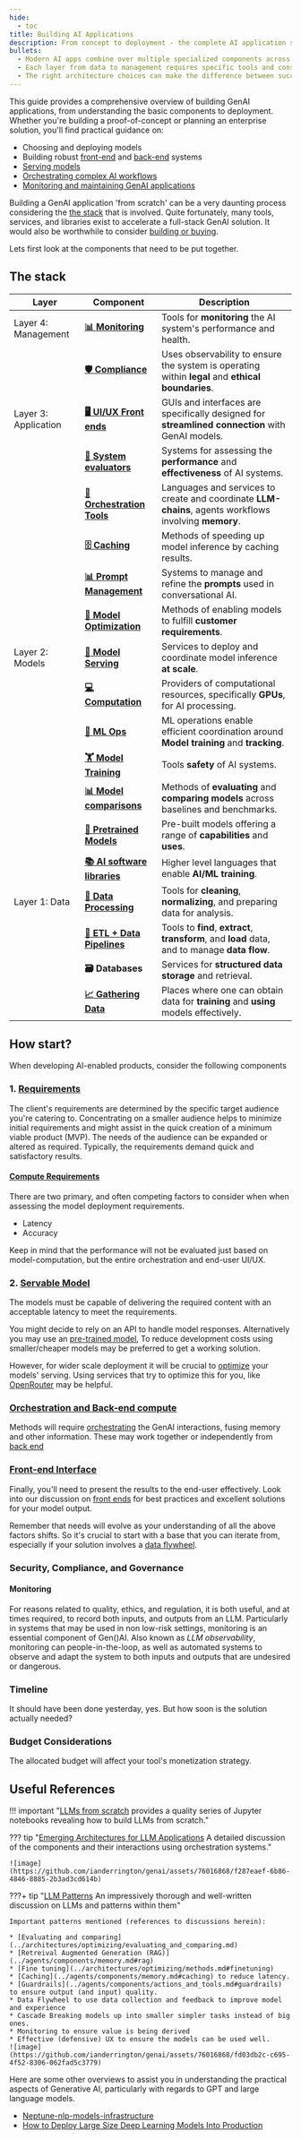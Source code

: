```yaml
---
hide:
  - toc
title: Building AI Applications
description: From concept to deployment - the complete AI application stack
bullets:
  - Modern AI apps combine over multiple specialized components across 4 critical layers
  - Each layer from data to management requires specific tools and considerations
  - The right architecture choices can make the difference between success and failure
---
```


This guide provides a comprehensive overview of building GenAI applications, from understanding the basic components to deployment. Whether you're building a proof-of-concept or planning an enterprise solution, you'll find practical guidance on:

- Choosing and deploying models
- Building robust [front-end](./front_end/index.md) and [back-end](./back_end/index.md) systems
- [Serving models](./back_end/llm_ops/model_serving.md)
- [Orchestrating complex AI workflows](./back_end/orchestrating.md)
- [Monitoring and maintaining GenAI applications](./security_compliance_and_governance/monitoring.md)


Building a GenAI application 'from scratch' can be a very daunting process considering the [the stack](#the-stack) that is involved. Quite fortunately, many tools, services, and libraries exist to accelerate a full-stack GenAI solution. It would also be worthwhile to consider [building or buying](../../Using/strategically/building_or_buying.md). 

Lets first look at the components that need to be put together. 

## The stack

| Layer             | Component            | Description                                                                 | 
|-------------------|----------------------|-----------------------------------------------------------------------------|
| Layer 4: Management | [**📊 Monitoring**](#monitoring-genai)        | Tools for **monitoring** the AI system's performance and health.            |
|                   | [**🛡 Compliance**](./security_compliance_and_governance/index.md)            | Uses observability to ensure the system is operating within **legal** and **ethical boundaries**. |                  
| Layer 3: Application | [**🖥 UI/UX Front ends**](./front_end/index.md)       |  GUIs and interfaces are specifically designed for **streamlined connection** with GenAI models.         |
|                   | [**📝 System evaluators**](../agents/building_agents/evaluating_and_comparing.md)            |Systems for assessing the **performance** and **effectiveness** of AI systems.      |   
|                   |  [**🧩 Orchestration Tools**](./back_end/orchestrating.md)          |  Languages and services to create and coordinate **LLM-chains**, agents workflows involving **memory**.          |
|                   | [**🗄  Caching**](./back_end/llm_ops/caching.md)              | Methods of speeding up model inference by caching results.        |
|                   | [**📊  Prompt Management**](../prompting/index.md)  |Systems to manage and refine the **prompts** used in conversational AI.          |   
|                   | [**🔧  Model Optimization**](../architectures/optimizing/index.md) | Methods of enabling models to fulfill **customer requirements**. |              
| Layer 2: Models   | [**🚀  Model Serving**](./back_end/llm_ops/model_serving.md) | Services to deploy and coordinate model inference **at scale**.   | 
|                   | [**💻 Computation**](./back_end/computation.md)          | Providers of computational resources, specifically **GPUs**, for AI processing.  |              
|                   |[**🔄 ML Ops**](./back_end/llm_ops/index.md)    | ML operations enable efficient coordination around **Model training** and **tracking**. | 
|                   | [**🏋️ Model Training**](../architectures/training/index.md)          | Tools **safety** of AI systems.            |
|                   | [**📊 Model comparisons**](../architectures/optimizing/evaluating_and_comparing.md)|  Methods of **evaluating** and **comparing models** across baselines and benchmarks.| 
|                   | [**🧠 Pretrained Models**](./back_end/pre_trained_models.md)   | Pre-built models offering a range of **capabilities** and **uses**.                  |        
|                   | [**📚 AI software libraries**](#ai-software-libraries)   | Higher level languages that enable **AI/ML training**.                 | 
| Layer 1: Data     | [**🧼 Data Processing**](../data/preparation/index.md)  | Tools for **cleaning**, **normalizing**, and preparing data for analysis.            |   |
|                   | [**🔄 ETL + Data Pipelines**](../data/preparation/index.md#etl-pipelines) | Tools to **find**, **extract**, **transform**, and **load** data, and to manage **data flow**.    |
|                   | **🗃 Databases**        | Services for **structured data storage** and retrieval. |            |
|                   | [**📈 Gathering Data**](../data/gathering/index.md)  | Places where one can obtain data for **training** and **using** models effectively. |



## How start?

When developing AI-enabled products, consider the following components

### 1. [Requirements](#requirements)

The client's requirements are determined by the specific target audience you're catering to. Concentrating on a smaller audience helps to minimize initial requirements and might assist in the quick creation of a minimum viable product (MVP). The needs of the audience can be expanded or altered as required. Typically, the requirements demand quick and satisfactory results.

#### [Compute Requirements](#compute-needs)

There are two primary, and often competing factors to consider when when assessing the model deployment requirements.

- Latency
- Accuracy

Keep in mind that the performance will not be evaluated just based on model-computation, but the entire orchestration and end-user UI/UX. 


### 2. [Servable Model](#servable-model)

The models must be capable of delivering the required content with an acceptable latency to meet the requirements. 

You might decide to rely on an API to handle model responses. Alternatively you may use an [pre-trained model](back_end/pre_trained_models.md), 
To reduce development costs using smaller/cheaper models may be preferred to get a working solution. 

However, for wider scale deployment it will be crucial to [optimize](../../Understanding/architectures/optimizing/index.md) your models' serving. Using services that try to optimize this for you, like [OpenRouter](https://openrouter.ai/) may be helpful.

### [Orchestration and Back-end compute](#compute-back-end)

Methods will require [orchestrating](./back_end/orchestrating.md) the GenAI interactions, fusing memory and other information. These may work together or independently from [back end](./back_end/index.md) 

### [Front-end Interface](./front_end/index.md)

Finally, you'll need to present the results to the end-user effectively. Look into our discussion on [front ends](./front_end/index.md) for best practices and excellent solutions for your model output.

Remember that needs will evolve as your understanding of all the above factors shifts. So it's crucial to start with a base that you can iterate from, especially if your solution involves a [data flywheel](https://brightdata.com/blog/brightdata-in-practice/using-data-flywheel-to-scale-your-business).



### Security, Compliance, and Governance



#### Monitoring
For reasons related to quality, ethics, and regulation, it is both useful, and at times required, to record both inputs, and outputs from an LLM. Particularly in systems that may be used in non low-risk settings, monitoring is an essential component of Gen()AI.  Also known as _LLM observability_, monitoring can people-in-the-loop, as well as automated systems to observe and adapt the system to both inputs and outputs that are undesired or dangerous.



### Timeline 

It should have been done yesterday, yes. But how soon is the solution actually needed? 

### Budget Considerations

The allocated budget will affect your tool's monetization strategy. 


## Useful References

!!! important "[LLMs from scratch](https://github.com/rasbt/LLMs-from-scratch) provides a quality series of Jupyter notebooks revealing how to build LLMs from scratch."


??? tip "[Emerging Architectures for LLM Applications](https://a16z.com/emerging-architectures-for-llm-applications/) A detailed discussion of the components and their interactions using orchestration systems."

    ![image](https://github.com/ianderrington/genai/assets/76016868/f287eaef-6b86-4846-8885-2b3ad3cd614b) 


???+ tip "[LLM Patterns](https://eugeneyan.com/writing/llm-patterns/) An impressively thorough and well-written discussion on LLMs and patterns within them"

    Important patterns mentioned (references to discussions herein):    
    
    * [Evaluating and comparing](../architectures/optimizing/evaluating_and_comparing.md)
    * [Retreival Augmented Generation (RAG)](../agents/components/memory.md#rag)
    * [Fine tuning](../architectures/optimizing/methods.md#finetuning)
    * [Caching](../agents/components/memory.md#caching) to reduce latency.
    * [Guardrails](../agents/components/actions_and_tools.md#guardrails) to ensure output (and input) quality.
    * Data Flywheel to use data collection and feedback to improve model and experience
    * Cascade Breaking models up into smaller simpler tasks instead of big ones.
    * Monitoring to ensure value is being derived
    * Effective (defensive) UX to ensure the models can be used well.
    ![image](https://github.com/ianderrington/genai/assets/76016868/fd03db2c-c695-4f52-8306-062fad5c3779)
    
Here are some other overviews to assist you in understanding the practical aspects of Generative AI, particularly with regards to GPT and large language models.

- [Neptune-nlp-models-infrastructure](https://neptune.ai/blog/nlp-models-infrastructure-cost-optimization#:~:text=Use%20a%20lightweight%20deployment%20framework,serve%20predictions%20over%20a%20network.)
- [How to Deploy Large Size Deep Learning Models Into Production](https://towardsdatascience.com/how-to-deploy-large-size-deep-learning-models-into-production-66b851d17f33)


